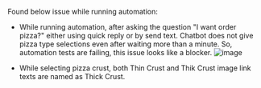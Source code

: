 Found below issue while running automation:

  - While running automation, after asking the question "I want order pizza?" either using quick reply or by send text. Chatbot does not give pizza type selections even after waiting more than a minute. So, automation tests are failing, this issue looks like a blocker.
  ![image](https://user-images.githubusercontent.com/45257587/228037745-15c5588a-07b7-452d-9ee5-4f0674c51618.png)
  
  - While selecting pizza crust, both Thin Crust and Thik Crust image link texts are named as Thick Crust.
